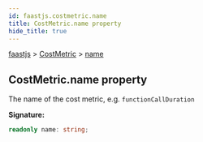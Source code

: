 ```yaml
---
id: faastjs.costmetric.name
title: CostMetric.name property
hide_title: true
---
```

[faastjs](./faastjs.md) &gt; [CostMetric](./faastjs.costmetric.md) &gt; [name](./faastjs.costmetric.name.md)

## CostMetric.name property

The name of the cost metric, e.g. `functionCallDuration`

<b>Signature:</b>

```typescript
readonly name: string;
```